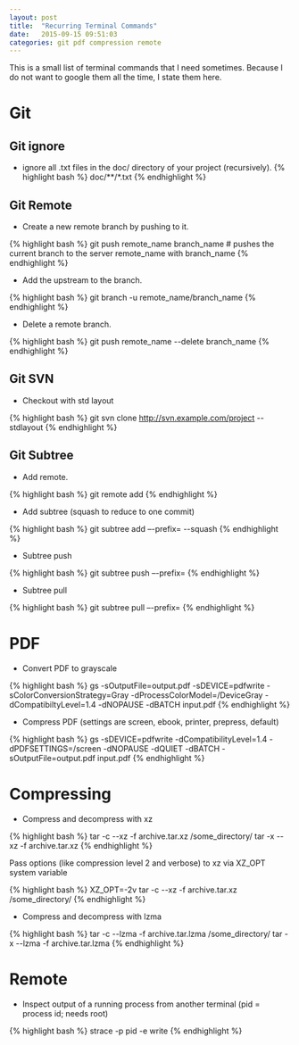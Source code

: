 ```yaml
---
layout: post
title:  "Recurring Terminal Commands"
date:   2015-09-15 09:51:03
categories: git pdf compression remote
---
```

This is a small list of terminal commands that I need sometimes. 
Because I do not want to google them all the time, I state them here.


# Git

## Git ignore

* ignore all .txt files in the doc/ directory of your project (recursively).
{% highlight bash %}
doc/**/*.txt
{% endhighlight %}


## Git Remote

* Create a new remote branch by pushing to it.

{% highlight bash %}
git push remote_name branch_name  # pushes the current branch to the server remote_name with branch_name
{% endhighlight %}

* Add the upstream to the branch.

{% highlight bash %}
git branch -u remote_name/branch_name
{% endhighlight %}

* Delete a remote branch.

{% highlight bash %}
git push remote_name --delete branch_name
{% endhighlight %}

## Git SVN

* Checkout with std layout 

{% highlight bash %}
git svn clone http://svn.example.com/project --stdlayout
{% endhighlight %}


## Git Subtree

* Add remote.

{% highlight bash %}
git remote add <remote name> <remote URL>
{% endhighlight %}

* Add subtree (squash to reduce to one commit)

{% highlight bash %}
git subtree add –-prefix=<new folder> <remote> <branch> --squash
{% endhighlight %}

* Subtree push

{% highlight bash %}
git subtree push –-prefix=<subtree folder> <remote> <branch>
{% endhighlight %}

* Subtree pull

{% highlight bash %}
git subtree pull –-prefix=<subtree folder> <remote> <branch>
{% endhighlight %}


# PDF

* Convert PDF to grayscale

{% highlight bash %} 
gs -sOutputFile=output.pdf -sDEVICE=pdfwrite -sColorConversionStrategy=Gray -dProcessColorModel=/DeviceGray -dCompatibiltyLevel=1.4 -dNOPAUSE -dBATCH input.pdf
{% endhighlight %}

* Compress PDF (settings are screen, ebook, printer, prepress, default)

{% highlight bash %}
gs -sDEVICE=pdfwrite -dCompatibilityLevel=1.4 -dPDFSETTINGS=/screen -dNOPAUSE -dQUIET -dBATCH -sOutputFile=output.pdf input.pdf
{% endhighlight %}


# Compressing

* Compress and decompress with xz

{% highlight bash %}
tar -c --xz -f archive.tar.xz /some_directory/
tar -x --xz -f archive.tar.xz 
{% endhighlight %}

Pass options (like compression level 2 and verbose) to xz via XZ_OPT system variable

{% highlight bash %}
XZ_OPT=-2v tar -c --xz -f archive.tar.xz /some_directory/
{% endhighlight %}

* Compress and decompress with lzma

{% highlight bash %}
tar -c --lzma -f archive.tar.lzma /some_directory/
tar -x --lzma -f archive.tar.lzma 
{% endhighlight %}

# Remote

* Inspect output of a running process from another terminal (pid = process id; needs root)

{% highlight bash %}
strace -p pid -e write
{% endhighlight %}
